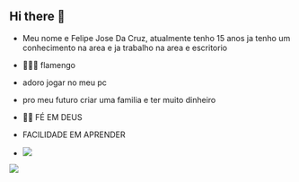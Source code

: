 ## Hi there 👋

- Meu nome e Felipe Jose Da Cruz, atualmente tenho 15 anos ja tenho um conhecimento na area e ja trabalho na area e escritorio

- 🙅🏽‍♂️ flamengo

- adoro jogar no meu pc

- pro meu futuro criar uma familia e ter muito dinheiro

- 🙌🏼 FÉ EM DEUS

- FACILIDADE EM APRENDER

- ![](https://youtu.be/5zqUaD1dM34?si=8-96b2pCUS-VzKG5)
  
![](https://media1.tenor.com/m/vYtwgBwaFHMAAAAd/manga-toji.gif)
